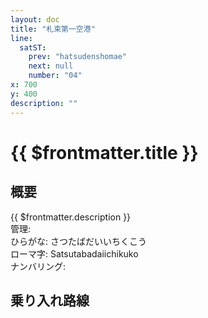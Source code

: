 ```yaml
---
layout: doc
title: "札束第一空港"
line:
  satST:
    prev: "hatsudenshomae"
    next: null
    number: "04"
x: 700
y: 400
description: ""
---
```


# {{ $frontmatter.title }} <ViewinMap />
<!-- ![駅の写真の説明](駅の写真のURL) -->

<Family />

## 概要
{{ $frontmatter.description }}  
管理:   
ひらがな: さつたばだいいちくこう  
ローマ字: Satsutabadaiichikuko  
ナンバリング: <Numberling />

## 乗り入れ路線
<LineInfo />
